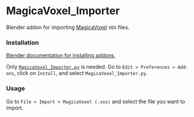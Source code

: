 # MagicaVoxel_Importer

Blender addon for importing [MagicaVoxel](https://ephtracy.github.io/) `VOX` files.

### Installation

[Blender documentation for installing addons.](https://docs.blender.org/manual/en/latest/editors/preferences/addons.html#rd-party-add-ons)

Only [`MagicaVoxel_Importer.py`](MagicaVoxel_Importer.py) is needed. Go to `Edit > Preferences > Add-ons`, click on `Install`, and select `MagicaVoxel_Importer.py`.

### Usage

Go to `File > Import > MagicaVoxel (.vox)` and select the file you want to import.
